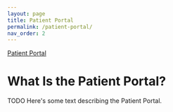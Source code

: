 ```yaml
---
layout: page
title: Patient Portal
permalink: /patient-portal/
nav_order: 2
---
```

[Patient Portal][patient-portal]

# What Is the Patient Portal?

TODO Here's some text describing the Patient Portal.

[patient-portal]: https://www.medentmobile.com/portal/index.php?practice_id=8HPZ85s4

